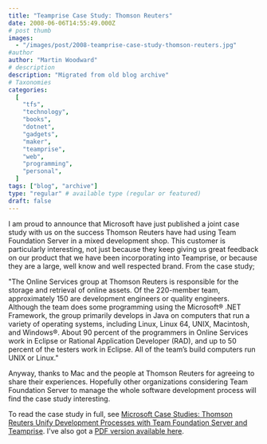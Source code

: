 ```yaml
---
title: "Teamprise Case Study: Thomson Reuters"
date: 2008-06-06T14:55:49.000Z
# post thumb
images:
  - "/images/post/2008-teamprise-case-study-thomson-reuters.jpg"
#author
author: "Martin Woodward"
# description
description: "Migrated from old blog archive"
# Taxonomies
categories:
  [
    "tfs",
    "technology",
    "books",
    "dotnet",
    "gadgets",
    "maker",
    "teamprise",
    "web",
    "programming",
    "personal",
  ]
tags: ["blog", "archive"]
type: "regular" # available type (regular or featured)
draft: false
---
```


[](http://www.thomsonreuters.com/) I am proud to announce that Microsoft have just published a joint case study with us on the success Thomson Reuters have had using Team Foundation Server in a mixed development shop. This customer is particularly interesting, not just because they keep giving us great feedback on our product that we have been incorporating into Teamprise, or because they are a large, well know and well respected brand. From the case study;

"The Online Services group at Thomson Reuters is responsible for the storage and retrieval of online assets. Of the 220-member team, approximately 150 are development engineers or quality engineers. Although the team does some programming using the Microsoft® .NET Framework, the group primarily develops in Java on computers that run a variety of operating systems, including Linux, Linux 64, UNIX, Macintosh, and Windows®. About 90 percent of the programmers in Online Services work in Eclipse or Rational Application Developer (RAD), and up to 50 percent of the testers work in Eclipse. All of the team’s build computers run UNIX or Linux."

Anyway, thanks to Mac and the people at Thomson Reuters for agreeing to share their experiences. Hopefully other organizations considering Team Foundation Server to manage the whole software development process will find the case study interesting.

To read the case study in full, see [Microsoft Case Studies: Thomson Reuters Unify Development Processes with Team Foundation Server and Teamprise](http://www.microsoft.com/casestudies/casestudy.aspx?casestudyid=4000002078). I've also got a [PDF version available here](http://www.woodwardweb.com/documents/Thomson_Reuters.pdf).
